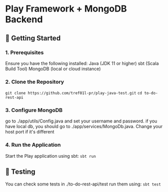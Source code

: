 # Play Framework + MongoDB Backend

## 🚀 Getting Started
### 1. Prerequisites
Ensure you have the following installed:
Java (JDK 11 or higher)
sbt (Scala Build Tool)
MongoDB (local or cloud instance)

### 2. Clone the Repository
```git clone https://github.com/tref01l-pr/play-java-test.git```
```cd to-do-rest-api```

### 3. Configure MongoDB
go to ./app/utils/Config.java and set your username and password. 
if you have local db, you should go to ./app/services/MongoDb.java. Change your host port if it's different

### 4. Run the Application
Start the Play application using sbt:
```sbt run```



## 🔬 Testing
You can check some tests in ./to-do-rest-api/test
run them using:
```sbt test```
